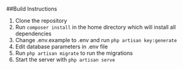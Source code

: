 ##Build Instructions

1. Clone the repository
2. Run `composer install` in the home directory which will install all dependencies
3. Change .env.example to .env and run `php artisan key:generate`
4. Edit database parameters in .env file
5. Run `php artisan migrate` to run the migrations
6. Start the server with `php artisan serve`